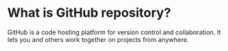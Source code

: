 # What is GitHub repository?
GitHub is a code hosting platform for version control and collaboration. It lets you and others work together on projects from anywhere. 
